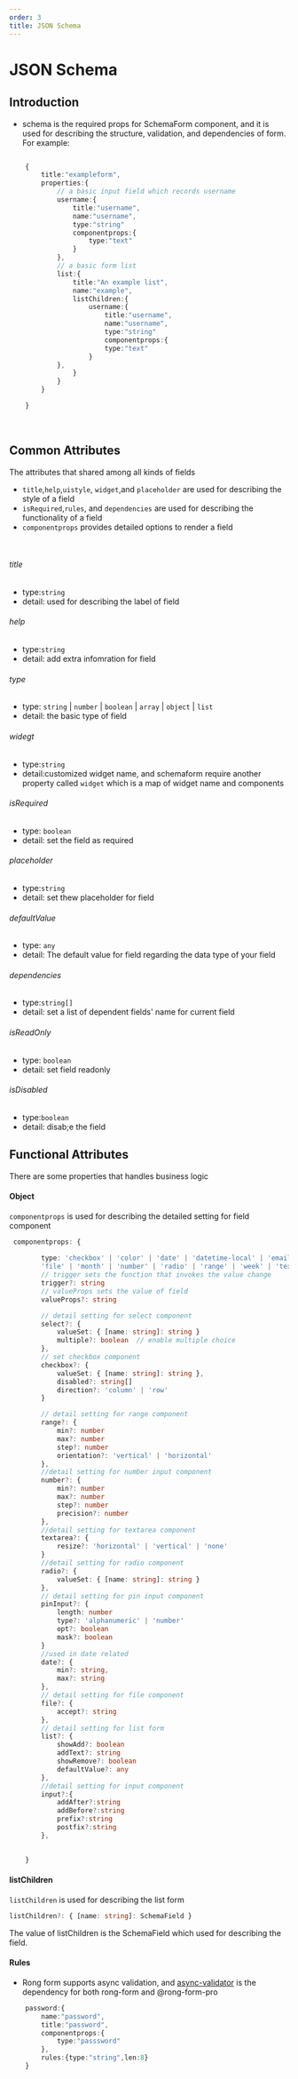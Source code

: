 ```yaml
---
order: 3
title: JSON Schema
---
```


# JSON Schema

## Introduction

- schema is the required props for SchemaForm component, and it is used for describing the structure, validation, and dependencies of form. For example:

```ts

    {
        title:"exampleform",
        properties:{
            // a basic input field which records username
            username:{
                title:"username",
                name:"username",
                type:"string"
                componentprops:{
                    type:"text"
                }
            },
            // a basic form list
            list:{
                title:"An example list",
                name:"example",
                listChildren:{
                    username:{
                        title:"username",
                        name:"username",
                        type:"string"
                        componentprops:{
                        type:"text"
                    }
            },
                }
            }
        }

    }

```
<br/>

## Common Attributes
The attributes that shared among all kinds of fields
- `title`,`help`,`uistyle`, `widget`,and `placeholder` are used for describing the style of a field
-  `isRequired`,`rules`, and `dependencies` are used for describing the functionality of a field
- `componentprops` provides detailed options to render a field
<br/>

###### title
- type:`string`
- detail: used for describing the label of field

###### help
- type:`string`
- detail: add extra infomration for field

###### type
- type: `string` | `number` | `boolean` | `array` | `object` | `list`
- detail: the basic type of field

###### widegt
- type:`string`
- detail:customized widget name, and schemaform require another property called `widget` which is a map of widget name and components

###### isRequired
- type: `boolean`
- detail: set the field as required

###### placeholder
- type:`string`
- detail: set thew placeholder for field

###### defaultValue
- type: `any`
- detail: The default value for field regarding the data type of your field

###### dependencies
- type:`string[]`
- detail: set a list of dependent fields' name for current field

###### isReadOnly
- type: `boolean`
- detail: set field readonly

###### isDisabled
- type:`boolean`
- detail: disab;e the field

## Functional Attributes

There are some properties that handles business logic

#### Object
`componentprops` is used for describing the detailed setting for field component

```ts
 componentprops: {
        
        type: 'checkbox' | 'color' | 'date' | 'datetime-local' | 'email' | 'password' | 'url' |
        'file' | 'month' | 'number' | 'radio' | 'range' | 'week' | 'text' | 'select' | 'pinInput' | 'textarea' | 'switch'
        // trigger sets the function that invokes the value change
        trigger?: string
        // valueProps sets the value of field
        valueProps?: string

        // detail setting for select component
        select?: {
            valueSet: { [name: string]: string }
            multiple?: boolean  // enable multiple choice
        },
        // set checkbox component
        checkbox?: {
            valueSet: { [name: string]: string },
            disabled?: string[]
            direction?: 'column' | 'row'
        }

        // detail setting for range component
        range?: {
            min?: number
            max?: number
            step?: number
            orientation?: 'vertical' | 'horizontal'
        },
        //detail setting for number input component
        number?: {
            min?: number
            max?: number
            step?: number
            precision?: number
        },
        //detail setting for textarea component
        textarea?: {
            resize?: 'horizontal' | 'vertical' | 'none'
        }
        //detail setting for radio component
        radio?: {
            valueSet: { [name: string]: string }
        },
        // detail setting for pin input component
        pinInput?: {
            length: number
            type?: 'alphanumeric' | 'number'
            opt?: boolean
            mask?: boolean
        }
        //used in date related
        date?: {
            min?: string,
            max?: string
        },
        // detail setting for file component
        file?: {
            accept?: string
        },
        // detail setting for list form
        list?: {
            showAdd?: boolean
            addText?: string
            showRemove?: boolean
            defaultValue?: any
        },
        //detail setting for input component
        input?:{
            addAfter?:string
            addBefore?:string
            prefix?:string
            postfix?:string
        },
        

    }
```

#### listChildren
`listChildren` is used for describing the list form

```ts
listChildren?: { [name: string]: SchemaField }
```
The value of listChildren is the SchemaField which used for describing the field.


#### Rules
- Rong form supports async validation, and [async-validator](https://www.npmjs.com/package/async-validator) is the dependency for both rong-form and @rong-form-pro

```ts
    password:{
        name:"password",
        title:"password",
        componentprops:{
            type:"passsword"
        },
        rules:{type:"string",len:8}
    }
```